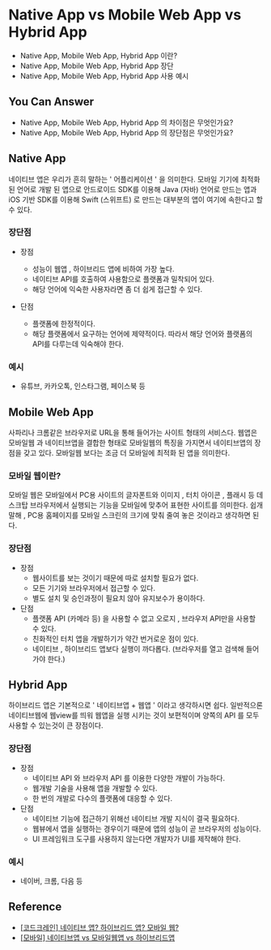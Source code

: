 # Native App vs Mobile Web App vs Hybrid App

- Native App, Mobile Web App, Hybrid App 이란?
- Native App, Mobile Web App, Hybrid App 장단
- Native App, Mobile Web App, Hybrid App 사용 예시

## You Can Answer

- Native App, Mobile Web App, Hybrid App 의 차이점은 무엇인가요?
- Native App, Mobile Web App, Hybrid App 의 장단점은 무엇인가요?

## Native App

네이티브 앱은 우리가 흔히 말하는 ' 어플리케이션 ' 을 의미한다. 모바일 기기에 최적화 된 언어로 개발 된 앱으로 안드로이드 SDK를 이용해 Java (자바) 언어로 만드는 앱과 iOS 기반 SDK를 이용해 Swift (스위프트) 로 만드는 대부분의 앱이 여기에 속한다고 할 수 있다.

### 장단점

- 장점
  - 성능이 웹앱 , 하이브리드 앱에 비하여 가장 높다.
  - 네이티브 API를 호출하여 사용함으로 플랫폼과 밀착되어 있다.
  - 해당 언어에 익숙한 사용자라면 좀 더 쉽게 접근할 수 있다.

- 단점
  - 플랫폼에 한정적이다.
  - 해당 플랫폼에서 요구하는 언어에 제약적이다. 따라서 해당 언어와 플랫폼의 API를 다루는데 익숙해야 한다.

### 예시
- 유튜브, 카카오톡, 인스타그램, 페이스북 등

## Mobile Web App

사파리나 크롬같은 브라우저로 URL을 통해 들어가는 사이트 형태의 서비스다. 웹앱은 모바일웹 과 네이티브앱을 결합한 형태로 모바일웹의 특징을 가지면서 네이티브앱의 장점을 갖고 있다. 모바일웹 보다는 조금 더
모바일에 최적화 된 앱을 의미한다.

### 모바일 웹이란?

모바일 웹은 모바일에서 PC용 사이트의 글자폰트와 이미지 , 터치 아이콘 , 플래시 등 데스크탑 브라우저에서 실행되는 기능을 모바일에 맞추어 표현한 사이트를 의미한다. 쉽개말해 , PC용 홈페이지를 모바일 스크린의 크기에 맞춰 줄여 놓은 것이라고 생각하면 된다.



### 장단점
- 장점
  - 웹사이트를 보는 것이기 때문에 따로 설치할 필요가 없다.
  - 모든 기기와 브라우저에서 접근할 수 있다.
  - 별도 설치 및 승인과정이 필요치 않아 유지보수가 용이하다.
- 단점
  - 플랫폼 API (카메라 등) 을 사용할 수 없고 오로지 , 브라우저 API만을 사용할 수 있다.
  - 친화적인 터치 앱을 개발하기가 약간 번거로운 점이 있다.
  - 네이티브 , 하이브리드 앱보다 실행이 까다롭다. (브라우저를 열고 검색해 들어가야 한다.)


## Hybrid App

하이브리드 앱은 기본적으로 ' 네이티브앱 + 웹앱  ' 이라고 생각하시면 쉽다. 일반적으론 네이티브웹에 웹view를 띄워 웹앱을 실행 시키는 것이 보편적이며 양쪽의 API 를 모두 사용할 수 있는것이 큰 장점이다.

### 장단점
- 장점
  - 네이티브 API 와 브라우저 API 를 이용한 다양한 개발이 가능하다.
  - 웹개발 기술을 사용해 앱을 개발할 수 있다.
  - 한 번의 개발로 다수의 플랫폼에 대응할 수 있다.
- 단점
  - 네이티브 기능에 접근하기 위해선 네이티브 개발 지식이 결국 필요하다.
  - 웹뷰에서 앱을 실행하는 경우이기 때문에 앱의 성능이 곧 브라우저의 성능이다.
  - UI 프레임워크 도구를 사용하지 않는다면 개발자가 UI를 제작해야 한다.

### 예시
- 네이버, 크롬, 다음 등


## Reference

- [[코드크레인] 네이티브 앱? 하이브리드 앱? 모바일 웹?](https://medium.com/codecrain/%EC%BD%94%EB%93%9C%ED%81%AC%EB%A0%88%EC%9D%B8-%EB%84%A4%EC%9D%B4%ED%8B%B0%EB%B8%8C-%EC%95%B1-%ED%95%98%EC%9D%B4%EB%B8%8C%EB%A6%AC%EB%93%9C-%EC%95%B1-%EB%AA%A8%EB%B0%94%EC%9D%BC-%EC%9B%B9-cb7a18feae92)
- [[모바일] 네이티브앱 vs 모바일웹앱 vs 하이브리드앱](https://m.blog.naver.com/acornedu/221012420292)
